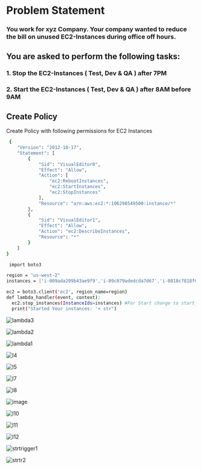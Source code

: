 
# Problem Statement

### You work for xyz Company. Your company wanted to reduce the bill on unused EC2-Instances during office off hours.

## You are asked to perform the following tasks:

### 1. Stop the EC2-Instances ( Test, Dev & QA ) after 7PM

### 2. Start the EC2-Instances ( Test, Dev & QA ) after 8AM before 9AM

## Create Policy

Create Policy with following permissions for EC2 Instances

```bash
 {
	"Version": "2012-10-17",
	"Statement": [
		{
			"Sid": "VisualEditor0",
			"Effect": "Allow",
			"Action": [
				"ec2:RebootInstances",
				"ec2:StartInstances",
				"ec2:StopInstances"
			],
			"Resource": "arn:aws:ec2:*:106298549500:instance/*"
		},
		{
			"Sid": "VisualEditor1",
			"Effect": "Allow",
			"Action": "ec2:DescribeInstances",
			"Resource": "*"
		}
	]
}
```
```bash
 import boto3

region = "us-west-2"
instances = ['i-009ada209b43ae9f9','i-09c079adedcda7d67','i-0818c7818f67330c6']

ec2 = boto3.client('ec2', region_name=region)
def lambda_handler(event, context):
  ec2.stop_instances(InstanceIds=instances) #For Start change to start_instances
  print("Started Your instances: '+ str")
```
![lambda3](https://github.com/Vishvanath-Patil/AWS-Cost-Optimization-Tasks/assets/130968991/2151130d-3b2f-45eb-a94c-92b75d22cf80)

![lambda2](https://github.com/Vishvanath-Patil/AWS-Cost-Optimization-Tasks/assets/130968991/402de95a-38bd-4ea7-9256-ca476fe5af1d)


![lambda1](https://github.com/Vishvanath-Patil/AWS-Cost-Optimization-Tasks/assets/130968991/853cbbc6-5eac-4d91-bb1a-3e489c79a1ec)

![l4](https://github.com/Vishvanath-Patil/AWS-Cost-Optimization-Tasks/assets/130968991/1bff33d4-a538-4f4e-89ff-7453ea552104)

![l5](https://github.com/Vishvanath-Patil/AWS-Cost-Optimization-Tasks/assets/130968991/5546d925-1c99-47cc-80cd-78e9b7840ae0)

![l7](https://github.com/Vishvanath-Patil/AWS-Cost-Optimization-Tasks/assets/130968991/8b69784f-2218-45ae-8530-a40c0d39c31b)

![l8](https://github.com/Vishvanath-Patil/AWS-Cost-Optimization-Tasks/assets/130968991/185c3d42-83b1-4abe-a3ca-89f3f666585d)

![image](https://github.com/Vishvanath-Patil/AWS-Cost-Optimization-Tasks/assets/130968991/ea97e0a1-8c68-41c2-a9c8-e1f5680a8965)

![l10](https://github.com/Vishvanath-Patil/AWS-Cost-Optimization-Tasks/assets/130968991/89c4d7f2-7613-43d8-8aab-cfd3fd4bd534)

![l11](https://github.com/Vishvanath-Patil/AWS-Cost-Optimization-Tasks/assets/130968991/3cb88e80-e7bd-43aa-846d-e35dd039c71c)

![l12](https://github.com/Vishvanath-Patil/AWS-Cost-Optimization-Tasks/assets/130968991/b2ae32df-23f2-48f3-9bd1-69ae64c5f022)

![strtrigger1](https://github.com/Vishvanath-Patil/AWS-Cost-Optimization-Tasks/assets/130968991/a32c55d0-77ca-4958-9e86-c48ca4991b0e)

![strtr2](https://github.com/Vishvanath-Patil/AWS-Cost-Optimization-Tasks/assets/130968991/21a69bcd-404d-4935-9bec-c433f5a744a0)




